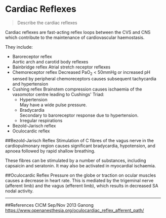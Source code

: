 # Cardiac Reflexes
> Describe the cardiac reflexes

Cardiac reflexes are fast-acting reflex loops between the CVS and CNS which contribute to the maintenance of cardiovascular haemostasis.

They include:
* Baroreceptor reflex  
  Aortic arch and carotid body reflexes
* Bainbridge reflex
  Atrial stretch receptor reflexes
* Chemoreceptor reflex
  Decreased PaO<sub>2</sub> < 50mmHg or increased pH sensed by peripheral chemoreceptors causes subsequent tachycardia and hypertension
* Cushing reflex
  Brainstem compression causes ischaemia of the vasomotor centre leading to Cushings' Triad:
    * Hypertension  
    May have a wide pulse pressure.
    * Bradycardia  
    Secondary to baroreceptor response due to hypertension.
    * Irregular respirations
* Bezold-Jarisch reflex
* Oculocardic reflex

##Bezold-Jarisch Reflex
Stimulation of C fibres of the vagus nerve in the cardiopulmonary region causes significant bradycardia, hypotension, and apnoea followed by rapid shallow breathing.

These fibres can be stimulated by a number of substances, including capsaicin and seratonin. It may also be activated in myocardial ischaemia.

##Oculocardic Reflex
Pressure on the globe or traction on ocular muscles causes a decrease in heart rate. This is mediated by the trigeminal nerve (afferent limb) and the vagus (efferent limb), which results in decreased SA nodal activity.

---
##References
CICM Sep/Nov 2013
Ganong
https://www.openanesthesia.org/oculocardiac_reflex_afferent_path/